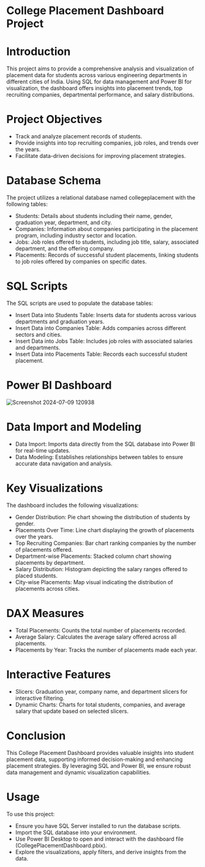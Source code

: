 # College Placement Dashboard Project
# Introduction
This project aims to provide a comprehensive analysis and visualization of placement data for students across various engineering departments in different cities of India. Using SQL for data management and Power BI for visualization, the dashboard offers insights into placement trends, top recruiting companies, departmental performance, and salary distributions.
# Project Objectives
* Track and analyze placement records of students.
* Provide insights into top recruiting companies, job roles, and trends over the years.
* Facilitate data-driven decisions for improving placement strategies.
# Database Schema
The project utilizes a relational database named collegeplacement with the following tables:
* Students: Details about students including their name, gender, graduation year, department, and city.
* Companies: Information about companies participating in the placement program, including industry sector and location.
* Jobs: Job roles offered to students, including job title, salary, associated department, and the offering company.
* Placements: Records of successful student placements, linking students to job roles offered by companies on specific dates.
# SQL Scripts
The SQL scripts are used to populate the database tables:

* Insert Data into Students Table: Inserts data for students across various departments and graduation years.
* Insert Data into Companies Table: Adds companies across different sectors and cities.
* Insert Data into Jobs Table: Includes job roles with associated salaries and departments.
* Insert Data into Placements Table: Records each successful student placement.
# Power BI Dashboard
![Screenshot 2024-07-09 120938](https://github.com/user-attachments/assets/b6ad8636-63bd-4402-aa0a-092b80e27c1e)
# Data Import and Modeling
* Data Import: Imports data directly from the SQL database into Power BI for real-time updates.
* Data Modeling: Establishes relationships between tables to ensure accurate data navigation and analysis.
# Key Visualizations
The dashboard includes the following visualizations:

* Gender Distribution: Pie chart showing the distribution of students by gender.
* Placements Over Time: Line chart displaying the growth of placements over the years.
* Top Recruiting Companies: Bar chart ranking companies by the number of placements offered.
* Department-wise Placements: Stacked column chart showing placements by department.
* Salary Distribution: Histogram depicting the salary ranges offered to placed students.
* City-wise Placements: Map visual indicating the distribution of placements across cities.
# DAX Measures
* Total Placements: Counts the total number of placements recorded.
* Average Salary: Calculates the average salary offered across all placements.
* Placements by Year: Tracks the number of placements made each year.
# Interactive Features
* Slicers: Graduation year, company name, and department slicers for interactive filtering.
* Dynamic Charts: Charts for total students, companies, and average salary that update based on selected slicers.
# Conclusion
This College Placement Dashboard provides valuable insights into student placement data, supporting informed decision-making and enhancing placement strategies. By leveraging SQL and Power BI, we ensure robust data management and dynamic visualization capabilities.

# Usage
To use this project:

* Ensure you have SQL Server installed to run the database scripts.
* Import the SQL database into your environment.
* Use Power BI Desktop to open and interact with the dashboard file (CollegePlacementDashboard.pbix).
* Explore the visualizations, apply filters, and derive insights from the data.
